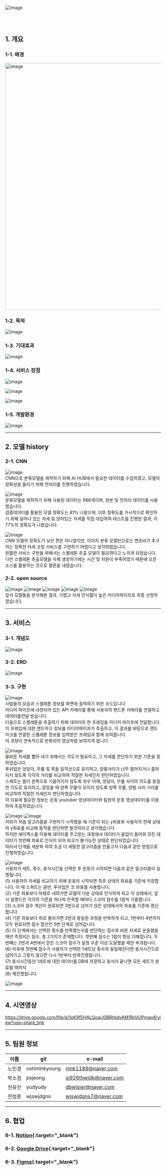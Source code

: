 
![image](https://user-images.githubusercontent.com/111229365/218354678-f64779ed-6b8c-402b-8014-b8363ef3ab0e.png)

<br><br>

## 1. 개요

### 1-1. 배경
<img width="797" alt="image" src="https://user-images.githubusercontent.com/111229365/218349224-38c751d0-a75d-4557-a230-aacd7934c948.png">

### 1-2. 목적
![image](https://user-images.githubusercontent.com/111229365/218353342-ad594467-e74b-48f4-9765-524008713791.png)

### 1-3. 기대효과
![image](https://user-images.githubusercontent.com/111229365/218353404-eb81a3bb-5db6-4d32-aace-7a5807614c7e.png)

### 1-4. 서비스 장점
![image](https://user-images.githubusercontent.com/111229365/218353437-6d820eca-85e9-4759-83fa-e059d6a973e2.png)

![image](https://user-images.githubusercontent.com/111229365/218353478-23fb796f-5db4-4e4b-8512-fcf427a8f3e2.png)

![image](https://user-images.githubusercontent.com/111229365/218349599-92425b18-42b1-4f66-9338-8be622e9bd1b.png)

### 1-5. 개발환경
![image](https://user-images.githubusercontent.com/111229365/218353522-d2152f74-1186-47ef-8081-389c70f12a1b.png)

***
## 2. 모델 history

### 2-1. CNN

![image](https://user-images.githubusercontent.com/111229365/218353555-a7caf5e6-0d36-4629-a69f-189327e78eb5.png)
<br>CNN으로 분류모델을 제작하기 위해 AI HUB에서 필요한 데이터를 수집하였고, 모델의 정확성을 올리기 위해 전처리를 진행하였습니다.


![image](https://user-images.githubusercontent.com/111229365/218353591-0c74545c-67b7-47e6-a97a-44ea212e92b0.png)
<br>분류모델을 제작하기 위해 사용된 데이터는 986개이며, 원본 및 전처리 데이터를 사용했습니다.
<br>검증데이터를 활용한 모델 정확도는 81% 나왔으며, 이후 정확도를 가시적으로 확인하기 위해 일어나 있는 자세 및 앉아있는 자세를 직접 대입하여 테스트를 진행한 결과, 각 77%의 정확도가 나왔습니다.


![image](https://user-images.githubusercontent.com/111229365/218353633-94552a2f-8a3e-46ee-b55c-29888c230b2f.png)
<br>CNN 모델의 정확도가 낮은 편은 아니였지만, 이미지 분류 모델만으로는 앤초비가 추구하는 정확한 자세 코칭 서비스를 구현하기 어렵다고 생각하였습니다. 
<br>원활한 서비스 구현을 위해서는 스켈레톤 추출 모델이 필요하다고 느끼게 되었습니다. 
<br>다만 스켈레톤 추출모델을 자체 생성하기에는 시간 및 자원이 부족하였기 때문에 오픈 소스를 활용하는 것으로 결론을 내렸습니다.


### 2-2. open source
![image](https://user-images.githubusercontent.com/111229365/218353671-9d6daf9e-6d88-4d15-b060-a561ed2d2609.png)
![image](https://user-images.githubusercontent.com/111229365/218353713-790fe2aa-d135-4e35-b790-217b6eb865f2.png)
![image](https://user-images.githubusercontent.com/111229365/218353747-42eead56-b884-43de-b42c-d1f568ecdbf6.png)
![image](https://user-images.githubusercontent.com/111229365/218353775-3539fe96-7f80-4aa1-bcea-fd5271668052.png)
![image](https://user-images.githubusercontent.com/111229365/218353808-6d143258-dc3e-403d-83f4-e37a1e786627.png)
<br>앞서 모델들을 분석해본 결과, 가볍고 자세 인식률이 높은 미디어파이프로 최종 선정하였습니다.

***
## 3. 서비스 
### 3-1. 개념도
![image](https://user-images.githubusercontent.com/111229365/218353927-d201dd6b-d9a5-43b2-9692-c24d5b7e46ae.png)

### 3-2. ERD
![image](https://user-images.githubusercontent.com/111229365/218350964-f09f8943-8b70-4e41-9a33-2004008c90c9.png)

### 3-3. 구현
![image](https://user-images.githubusercontent.com/111229365/218350998-04084a05-4737-4c9d-bac4-a17f36d551d4.png)
<br>사람들의 모습과 스켈레톤 정보를 화면에 출력하기 위한 코드입니다.
<br>미디어 파이프에 내장되어 있는 API 카메라를 통해 사용자의 핸드폰 카메라를 연결하고 데이터를전달 받습니다. 
<br>다음으로 스켈레톤을 추출하기 위해 데이터의 한 프레임을 미디어 파이프에 전달합니다. 
<br>이 프레임에 대한 랜드마크 정보를 미디어파이프가 추출하고, 이 결과를 바탕으로 랜드마크를 연결한 스켈레톤 정보를 입력받은 프레임과 함께 보여줍니다.
<br>이 과정이 연속적으로 반복되어 영상처럼 보여지게 됩니다.


![image](https://user-images.githubusercontent.com/111229365/218353976-0fa2354c-366b-4296-80eb-1907ed397be9.png)
<br>올바른 자세를 뽑아 내기 위해서는 각도가 필요하고, 그 자세를 판단하기 위한 기준을 정하였습니다.
<br>푸쉬업은 엉덩이, 무릎 및 목을 일직선으로 유지하고, 양팔사이가 너무 멀어지거나 좁혀지지 않도록 각각의 거리를 비교하여 적절한 자세인지 판단하였습니다.
<br>스쿼트는 몸이 한쪽으로 기울어지지 않도록 좌우 어깨, 엉덩이, 무릎 사이의 각도를 동일한 각도로 유지하고, 앉았을 때 양쪽 무릎이 모이지 않도록 양쪽 무릎, 양발 사이 거리를 비교하여 적절한 자세인지 판단하였습니다.
<br>이 지표에 필요한 정보는 운동 youtuber 영상데이터와 팀원의 운동 영상데이터를 이용하여 추출하였습니다.


![image](https://user-images.githubusercontent.com/111229365/218354037-e5274afa-f73d-4a74-9968-78570c8767a0.png)
![image](https://user-images.githubusercontent.com/111229365/218354094-002231a6-a5cb-484c-ad67-dd89d30bf062.png)
<br>저희가 처음 알고리즘을 구현하기 시작했을 때 기준이 되는 y좌표와 사용자의 현재 상태의 y좌표를 비교해 동작을 판단하면 될것이라고 생각했습니다. 
<br>하지만 에이젝스를 이용해 데이터를 주고받는 과정에서 데이터가 끝없이 들어와 모든 데이터가 첫번째 좌표로 인식이 되어 비교가 불가능한 상태로 판단되었습니다.
<br>따라서 단계를 세분화 하여 조금 더 세밀한 알고리즘을 만들고자 다음과 같은 방법으로 진행하였습니다.


![image](https://user-images.githubusercontent.com/111229365/218351115-32e78e63-87c0-4d1e-bba9-d446a09594bb.png)
<br>사용자가 세트, 횟수, 휴식시간을 선택한 후 운동이 시작되면 다음과 같은 알고리즘이 실행됩니다. 
<br>(1) 사용자의 자세를 비교하기 위해 운동이 시작되면 최초 상태의 좌표를 기준에 저장합니다. 이 때 스쿼트는 골반, 푸쉬업은 코 좌표를 사용합니다. 
<br>(2) 기준 좌표보다 아래로 내려가면 모델이 다운 상태로 인식하게 되고 이 상태에서, 앞서 설명드린 각각의 기준을 하나씩 만족할 때마다 스코어 점수를 1점씩 가중합니다. 
<br>(3) 스코어 점수 계산이 완료되면 3번으로 넘어가 앉은 상태에서의 좌표를 기준에 갱신합니다.
<br>(4) 기준 좌표보다 위로 올라가면 2번과 동일한 과정을 반복하게 되고, 1번부터 4번까지 모두 완료되면 점수 합산인 5번 단계로 넘어갑니다.
<br>(5) 이 단계에서는 선택한 횟수를 만족했는지를 판단하는 점수와 바른 자세로 운동했을 때만 측정되는 점수, 총 2가지가 존재합니다. 첫번째 점수는 1점이 항상 더해집니다. 두번째는 2번과 4번에서 얻은 스코어 점수가 일정 수준 이상 도달했을 때만 부과됩니다.
<br>(6) 이후에 첫번째 점수가 사용자가 선택한 1세트당 횟수와 동일해진다면 휴식시간으로 넘어가고 그렇지 않으면 다시 1번부터 반복진행됩니다. 
<br>(7) 휴식시간동안 1세트에 대한 데이터를 DB에 저장하고 휴식이 끝나면 모든 세트가 완료될 때까지 
<br>(8) 재진행됩니다. 


![image](https://user-images.githubusercontent.com/111229365/218351129-6b7eb098-fde3-4811-a94f-50e1aef0cf89.png)

***
## 4. 시연영상
https://drive.google.com/file/d/1oK9f5HALQoajJ0BRhkdvAM1RnVUPmap8/view?usp=share_link
***
## 5. 팀원 정보
|이름|git|e-mail|
|---|---|---|
|노민경|nohminkyoung|nmk1188@naver.com|
|박소정|psjeong|sj926thwjdk@naver.com|
|전유진|yudyudy|dbwlsier@naver.com|
|전정훈|wjswjdgns|wjswjdgns7@naver.com|
***
## 6. 협업
### 6-1. [Notion](https://www.notion.so/yujin-yudi/Final_project-ai-anchovy-47e0dd70ac1a4467881ffa45afae7b21?pvs=4){:target="_blank"}
### 6-2. [Google Drive](https://drive.google.com/drive/folders/1-wczzkeo5k-lD5fDDWdV96aZj1CcrvL4){:target="_blank"}
### 6-3. [Figma](https://www.figma.com/file/bTBLmD9SCfWayJICqoQqpX/%ED%94%84%EB%A1%9C%EC%A0%9D%ED%8A%B8?node-id=0%3A1&t=2C214jTdJLgUVZNZ-1){:target="_blank"}
